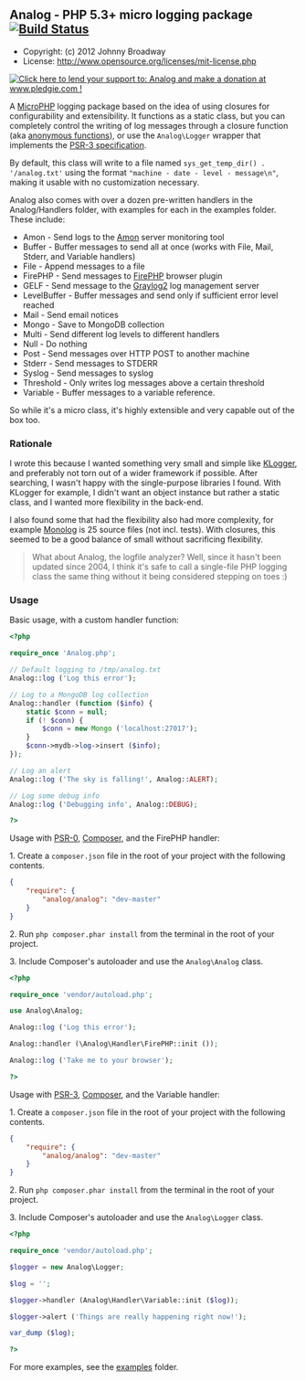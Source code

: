 ## Analog - PHP 5.3+ micro logging package [![Build Status](https://travis-ci.org/jbroadway/analog.png)](https://travis-ci.org/jbroadway/analog)

* Copyright: (c) 2012 Johnny Broadway
* License: http://www.opensource.org/licenses/mit-license.php

<a href='http://www.pledgie.com/campaigns/16595'><img alt='Click here to lend your support to: Analog and make a donation at www.pledgie.com !' src='http://www.pledgie.com/campaigns/16595.png?skin_name=chrome' border='0' /></a>

A [MicroPHP](http://microphp.org/) logging package based on the idea of using closures
for configurability and extensibility. It functions as a static class, but you can
completely control the writing of log messages through a closure function
(aka [anonymous functions](http://ca3.php.net/manual/en/functions.anonymous.php)),
or use the `Analog\Logger` wrapper that implements the
[PSR-3 specification](https://github.com/php-fig/fig-standards/blob/master/accepted/PSR-3-logger-interface.md).

By default, this class will write to a file named `sys_get_temp_dir() . '/analog.txt'`
using the format `"machine - date - level - message\n"`, making it usable with no
customization necessary.

Analog also comes with over a dozen pre-written handlers in the Analog/Handlers folder,
with examples for each in the examples folder. These include:

* Amon - Send logs to the [Amon](http://amon.cx/) server monitoring tool
* Buffer - Buffer messages to send all at once (works with File, Mail, Stderr, and Variable handlers)
* File - Append messages to a file
* FirePHP - Send messages to [FirePHP](http://www.firephp.org/) browser plugin
* GELF - Send message to the [Graylog2](http://www.graylog2.org/) log management server
* LevelBuffer - Buffer messages and send only if sufficient error level reached
* Mail - Send email notices
* Mongo - Save to MongoDB collection
* Multi - Send different log levels to different handlers
* Null - Do nothing
* Post - Send messages over HTTP POST to another machine
* Stderr - Send messages to STDERR
* Syslog - Send messages to syslog
* Threshold - Only writes log messages above a certain threshold
* Variable - Buffer messages to a variable reference.

So while it's a micro class, it's highly extensible and very capable out of the box too.

### Rationale

I wrote this because I wanted something very small and simple like
[KLogger](https://github.com/katzgrau/KLogger), and preferably not torn out
of a wider framework if possible. After searching, I wasn't happy with the
single-purpose libraries I found. With KLogger for example, I didn't want an
object instance but rather a static class, and I wanted more flexibility in
the back-end.

I also found some that had the flexibility also had more complexity, for example
[Monolog](https://github.com/Seldaek/monolog) is 25 source files (not incl. tests).
With closures, this seemed to be a good balance of small without sacrificing
flexibility.

> What about Analog, the logfile analyzer? Well, since it hasn't been updated
> since 2004, I think it's safe to call a single-file PHP logging class the
> same thing without it being considered stepping on toes :)

### Usage

Basic usage, with a custom handler function:

```php
<?php

require_once 'Analog.php';

// Default logging to /tmp/analog.txt
Analog::log ('Log this error');

// Log to a MongoDB log collection
Analog::handler (function ($info) {
	static $conn = null;
	if (! $conn) {
		$conn = new Mongo ('localhost:27017');
	}
	$conn->mydb->log->insert ($info);
});

// Log an alert
Analog::log ('The sky is falling!', Analog::ALERT);

// Log some debug info
Analog::log ('Debugging info', Analog::DEBUG);

?>
```

Usage with [PSR-0](https://github.com/php-fig/fig-standards/blob/master/accepted/PSR-0.md),
[Composer](http://getcomposer.org/), and the FirePHP handler:

1\. Create a `composer.json` file in the root of your project with the following contents.

```json
{
	"require": {
		"analog/analog": "dev-master"
	}
}
```

2\. Run `php composer.phar install` from the terminal in the root of your project.

3\. Include Composer's autoloader and use the `Analog\Analog` class.

```php
<?php

require_once 'vendor/autoload.php';

use Analog\Analog;

Analog::log ('Log this error');

Analog::handler (\Analog\Handler\FirePHP::init ());

Analog::log ('Take me to your browser');

?>
```

Usage with [PSR-3](https://github.com/php-fig/fig-standards/blob/master/accepted/PSR-3-logger-interface.md),
[Composer](http://getcomposer.org/), and the Variable handler:

1\. Create a `composer.json` file in the root of your project with the following contents.

```json
{
	"require": {
		"analog/analog": "dev-master"
	}
}
```

2\. Run `php composer.phar install` from the terminal in the root of your project.

3\. Include Composer's autoloader and use the `Analog\Logger` class.

```php
<?php

require_once 'vendor/autoload.php';

$logger = new Analog\Logger;

$log = '';

$logger->handler (Analog\Handler\Variable::init ($log));

$logger->alert ('Things are really happening right now!');

var_dump ($log);

?>
```

For more examples, see the [examples](https://github.com/jbroadway/analog/tree/master/examples) folder.
